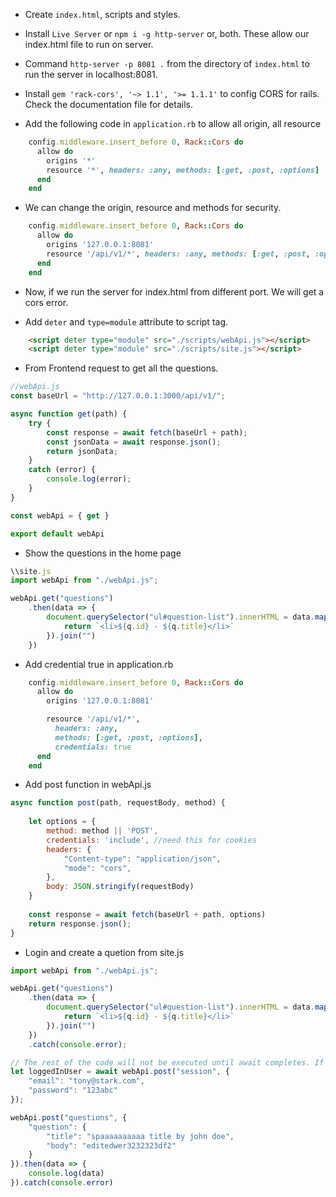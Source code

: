 * Create `index.html`, scripts and styles.

* Install `Live Server` or `npm i -g http-server` or, both. These allow our index.html file to run on server.

* Command `http-server -p 8081 .` from the directory of `index.html` to run the server in localhost:8081.

* Install `gem 'rack-cors', '~> 1.1', '>= 1.1.1'` to config CORS for rails. Check the documentation file for details.

* Add the following code in `application.rb` to allow all origin, all resource
```ruby
    config.middleware.insert_before 0, Rack::Cors do
      allow do
        origins '*'
        resource '*', headers: :any, methods: [:get, :post, :options]
      end
    end
```

* We can change the origin, resource and methods for security.
```ruby
    config.middleware.insert_before 0, Rack::Cors do
      allow do
        origins '127.0.0.1:8081'
        resource '/api/v1/*', headers: :any, methods: [:get, :post, :options]
      end
    end
```

* Now, if we run the server for index.html from different port. We will get a cors error.

* Add `deter` and `type=module` attribute to script tag.
```html
    <script deter type="module" src="./scripts/webApi.js"></script>
    <script deter type="module" src="./scripts/site.js"></script>
```

* From Frontend request to get all the questions.
```javascript
//webApi.js
const baseUrl = "http://127.0.0.1:3000/api/v1/";

async function get(path) {
    try {
        const response = await fetch(baseUrl + path);
        const jsonData = await response.json();
        return jsonData;
    }
    catch (error) {
        console.log(error);
    }
}

const webApi = { get }

export default webApi
```

* Show the questions in the home page
```javascript
\\site.js
import webApi from "./webApi.js";

webApi.get("questions")
    .then(data => {
        document.querySelector("ul#question-list").innerHTML = data.map(q => {
            return `<li>${q.id} - ${q.title}</li>`
        }).join("")
    })

```

* Add credential true in application.rb
```ruby
    config.middleware.insert_before 0, Rack::Cors do
      allow do
        origins '127.0.0.1:8081'

        resource '/api/v1/*', 
          headers: :any, 
          methods: [:get, :post, :options], 
          credentials: true
      end
    end
```

* Add post function in webApi.js
```javascript
async function post(path, requestBody, method) {
    
    let options = {
        method: method || 'POST',
        credentials: 'include', //need this for cookies
        headers: {
            "Content-type": "application/json",
            "mode": "cors",
        },
        body: JSON.stringify(requestBody)
    }
    
    const response = await fetch(baseUrl + path, options)
    return response.json();
}
```

* Login and create a quetion from site.js
```javascript
import webApi from "./webApi.js";

webApi.get("questions")
    .then(data => {
        document.querySelector("ul#question-list").innerHTML = data.map(q => {
            return `<li>${q.id} - ${q.title}</li>`
        }).join("")
    })
    .catch(console.error);

// The rest of the code will not be executed until await completes. If await fails, the rest of the code won't be executed.
let loggedInUser = await webApi.post("session", {
    "email": "tony@stark.com",
    "password": "123abc"
});

webApi.post("questions", {
    "question": {
        "title": "spaaaaaaaaaa title by john doe",
        "body": "editedwer3232323df2"
    }
}).then(data => {
    console.log(data)
}).catch(console.error)
```